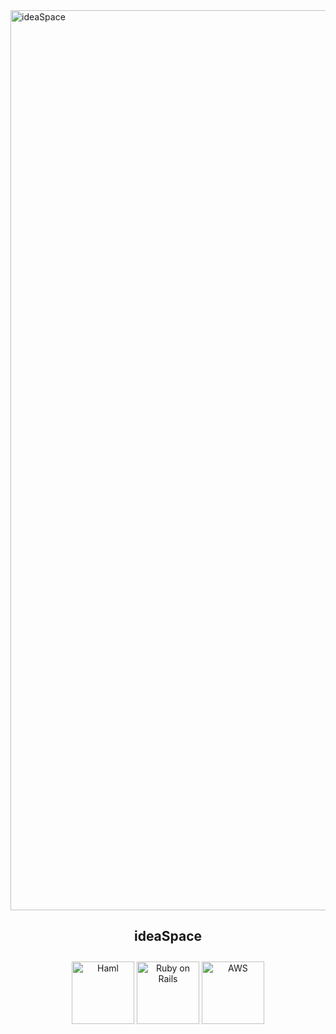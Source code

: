 <img width="1440" alt="ideaSpace" src="https://user-images.githubusercontent.com/57032090/71776261-c059c380-2fd1-11ea-9287-98e5b6b86159.png">

<h2 align="center">ideaSpace</h2>


<div align="center">
  <img width="100" alt="Haml" src="https://user-images.githubusercontent.com/57032090/71776440-0bc1a100-2fd5-11ea-9fa2-a1b58764cff3.png">
  <img width="100" alt="Ruby on Rails" src="https://user-images.githubusercontent.com/57032090/71776416-b08fae80-2fd4-11ea-8457-bd98796209bb.png" style="margin-top: 10px;">
  <img width="100" alt="AWS" src="https://user-images.githubusercontent.com/57032090/71776335-2d218d80-2fd3-11ea-98c6-dd23df2f7006.png">
</div>
